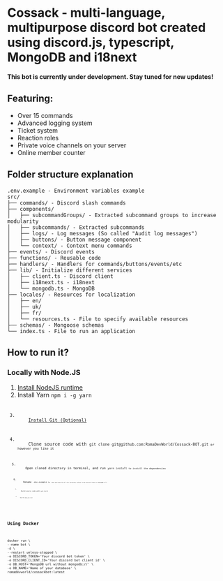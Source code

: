 # Cossack - multi-language, multipurpose discord bot created using discord.js, typescript, MongoDB and i18next

**This bot is currently under development. Stay tuned for new updates!**

## Featuring:

<ul>
  <li>Over 15 commands</li>
  <li>Advanced logging system</li>
  <li>Ticket system</li>
  <li>Reaction roles</li>
  <li>Private voice channels on your server</li>
  <li>Online member counter</li>
</ul>

## Folder structure explanation

```
.env.example - Environment variables example
src/
├── commands/ - Discord slash commands
├── components/
│   ├── subcommandGroups/ - Extracted subcommand groups to increase modularity
│   ├── subcommands/ - Extracted subcommands
│   ├── logs/ - Log messages (So called "Audit log messages")
│   ├── buttons/ - Button message component
│   └── context/ - Context menu commands
├── events/ - Discord events
├── functions/ - Reusable code
├── handlers/ - Handlers for commands/buttons/events/etc
├── lib/ - Initialize different services
│   ├── client.ts - Discord client
│   ├── i18next.ts - i18next
│   └── mongodb.ts - MongoDB
├── locales/ - Resources for localization
│   ├── en/
│   ├── uk/
│   ├── fr/
│   └── resources.ts - File to specify available resources
├── schemas/ - Mongoose schemas
└── index.ts - File to run an application
```

## How to run it?

### Locally with Node.JS

<ol>
  <li>
    <a href="https://nodejs.org/en">Install NodeJS runtime</a>
  </li>
  <li>
    <a>Install Yarn <code>npm i -g yarn<code></a>
  </li>
  <li>
    <a href="https://git-scm.com/">Install Git (Optional)</a>
  </li>
  <li>
    Clone source code with <code>git clone git@github.com:RomaDevWorld/Cossack-BOT.git<code> or however you like it
  </li>
  <li>
    Open cloned directory in terminal, and run <code>yarn install<code> to install the dependencies 
  </li>
  <li>
    Rename <code>.env.example<code> to <code>.env<code> and specify all the necessary values (Like Discord Token or MongoDB url)
  </li>
  <li>
    Build source code with <code>yarn build<code>
  </li>
  <li>
    Run the app <code>yarn start<code>
  </li>
</ol>

### Using Docker

```
docker run \
--name bot \
-d \
--restart unless-stopped \
-e DISCORD_TOKEN='Your discord bot token' \
-e DISCORD_CLIENT_ID='Your discord bot client id' \
-e DB_HOST='MongoDB url without mongodb://' \
-e DB_NAME='Name of your database' \
romadevworld/cossackbot:latest
```
